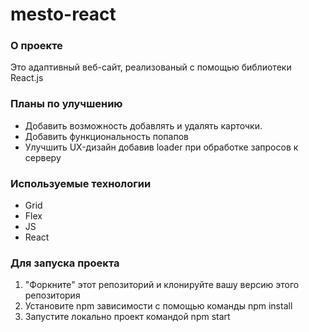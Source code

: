 # mesto-react

### О проекте

Это адаптивный веб-сайт, реализованый с помощью библиотеки React.js

### Планы по улучшению

- Добавить возможность добавлять и удалять карточки.
- Добавить функциональность попапов
- Улучшить UX-дизайн добавив loader при обработке запросов к серверу

### Используемые технологии

- Grid
- Flex
- JS
- React

### Для запуска проекта

1. "Форкните" этот репозиторий и клонируйте вашу версию этого репозитория
2. Установите npm зависимости с помощью команды npm install
3. Запустите локально проект командой npm start

